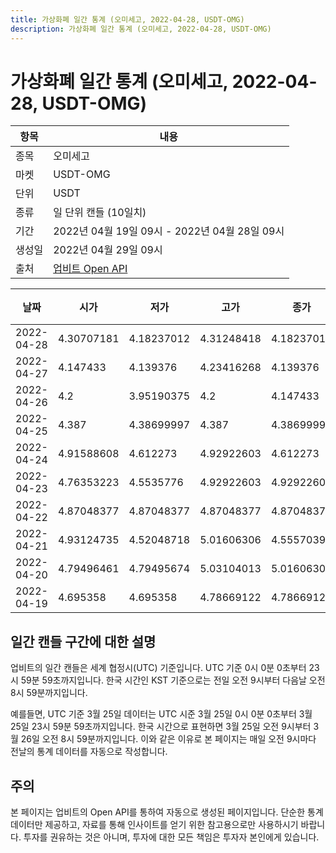 ```yaml
---
title: 가상화폐 일간 통계 (오미세고, 2022-04-28, USDT-OMG)
description: 가상화폐 일간 통계 (오미세고, 2022-04-28, USDT-OMG)
---
```



가상화폐 일간 통계 (오미세고, 2022-04-28, USDT-OMG)
===

|항목|내용|
|--|--|
|종목|오미세고|
|마켓|USDT-OMG|
|단위|USDT|
|종류|일 단위 캔들 (10일치)|
|기간|2022년 04월 19일 09시 - 2022년 04월 28일 09시|
|생성일|2022년 04월 29일 09시|
|출처|[업비트 Open API](https://docs.upbit.com)|


|날짜|시가|저가|고가|종가|비고|
|--|--|--|--|--|--|
|2022-04-28|4.30707181|4.18237012|4.31248418|4.18237012|    |
|2022-04-27|4.147433|4.139376|4.23416268|4.139376|    |
|2022-04-26|4.2|3.95190375|4.2|4.147433|    |
|2022-04-25|4.387|4.38699997|4.387|4.38699997|    |
|2022-04-24|4.91588608|4.612273|4.92922603|4.612273|    |
|2022-04-23|4.76353223|4.5535776|4.92922603|4.92922603|    |
|2022-04-22|4.87048377|4.87048377|4.87048377|4.87048377|    |
|2022-04-21|4.93124735|4.52048718|5.01606306|4.55570399|    |
|2022-04-20|4.79496461|4.79495674|5.03104013|5.01606306|    |
|2022-04-19|4.695358|4.695358|4.78669122|4.78669122|    |


일간 캔들 구간에 대한 설명
---


업비트의 일간 캔들은 세계 협정시(UTC) 기준입니다. 
UTC 기준 0시 0분 0초부터 23시 59분 59초까지입니다. 
한국 시간인 KST 기준으로는 전일 오전 9시부터 다음날 오전 8시 59분까지입니다. 


예를들면, UTC 기준 3월 25일 데이터는 UTC 시준 3월 25일 0시 0분 0초부터 3월 25일 23시 59분 59초까지입니다. 
한국 시간으로 표현하면 3월 25일 오전 9시부터 3월 26일 오전 8시 59분까지입니다. 
이와 같은 이유로 본 페이지는 매일 오전 9시마다 전날의 통계 데이터를 자동으로 작성합니다. 


주의
---


본 페이지는 업비트의 Open API를 통하여 자동으로 생성된 페이지입니다. 
단순한 통계 데이터만 제공하고, 자료를 통해 인사이트를 얻기 위한 참고용으로만 사용하시기 바랍니다. 
투자를 권유하는 것은 아니며, 투자에 대한 모든 책임은 투자자 본인에게 있습니다. 
